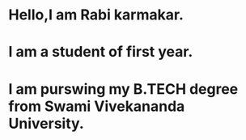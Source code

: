 # Hello,I am Rabi karmakar.
# I am a student of first year.
# I am purswing my B.TECH degree from Swami Vivekananda University.